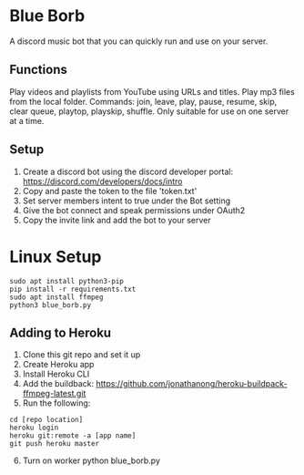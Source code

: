 # Blue Borb

A discord music bot that you can quickly run and use on your server.

## Functions

Play videos and playlists from YouTube using URLs and titles.
Play mp3 files from the local folder.
Commands: join, leave, play, pause, resume, skip, clear queue, playtop, playskip, shuffle.
Only suitable for use on one server at a time.

## Setup

1. Create a discord bot using the discord developer portal: https://discord.com/developers/docs/intro
2. Copy and paste the token to the file 'token.txt'
3. Set server members intent to true under the Bot setting
4. Give the bot connect and speak permissions under OAuth2
5. Copy the invite link and add the bot to your server

# Linux Setup

```
sudo apt install python3-pip
pip install -r requirements.txt
sudo apt install ffmpeg
python3 blue_borb.py
```

## Adding to Heroku

1. Clone this git repo and set it up
2. Create Heroku app
3. Install Heroku CLI
5. Add the buildback: https://github.com/jonathanong/heroku-buildpack-ffmpeg-latest.git
4. Run the following:
```
cd [repo location]
heroku login
heroku git:remote -a [app name]
git push heroku master
```
6. Turn on worker python blue_borb.py
